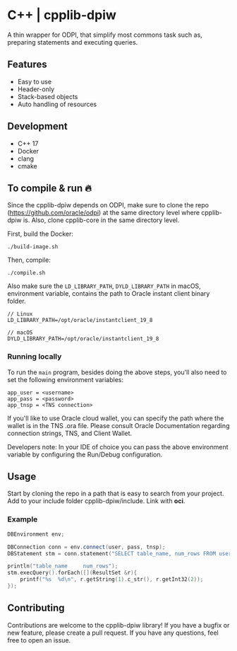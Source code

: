 # C++ | cpplib-dpiw
A thin wrapper for ODPI, that simplify most commons task such as, preparing statements and executing queries.

## Features
- Easy to use
- Header-only
- Stack-based objects
- Auto handling of resources

## Development
- C++ 17
- Docker
- clang
- cmake

## To compile & run 🔥
Since the cpplib-dpiw depends on ODPI, make sure to clone the repo (https://github.com/oracle/odpi) at the same 
directory level where cpplib-dpiw is. Also, clone cpplib-core in the same directory level.

First, build the Docker:
```shell
./build-image.sh
```
Then, compile:
```shell
./compile.sh
```

Also make sure the `LD_LIBRARY_PATH`, `DYLD_LIBRARY_PATH` in macOS, environment 
variable, contains the path to Oracle instant client binary folder.

```shell
// Linux
LD_LIBRARY_PATH=/opt/oracle/instantclient_19_8

// macOS
DYLD_LIBRARY_PATH=/opt/oracle/instantclient_19_8
```

### Running locally
To run the `main` program, besides doing the above steps, you'll also need to set the following environment variables:

```shell
app_user = <username>
app_pass = <password>
app_tnsp = <TNS connection>
```
If you'll like to use Oracle cloud wallet, you can specify the path where the wallet is in the TNS .ora file. Please 
consult Oracle Documentation regarding connection strings, TNS, and Client Wallet.

Developers note: In your IDE of choice you can pass the above environment variable by configuring the 
Run/Debug configuration. 

## Usage
Start by cloning the repo in a path that is easy to search from your project. Add to your include folder 
cpplib-dpiw/include. Link with **oci**.

### Example
```cpp
DBEnvironment env;

DBConnection conn = env.connect(user, pass, tnsp);
DBStatement stm = conn.statement("SELECT table_name, num_rows FROM user_tables");

println("table_name     num_rows");
stm.execQuery().forEach([](ResultSet &r){
    printf("%s  %d\n", r.getString(1).c_str(), r.getInt32(2));
});
```

## Contributing
Contributions are welcome to the cpplib-dpiw library! If you have a bugfix or new feature, please create a pull 
request. If you have any questions, feel free to open an issue.